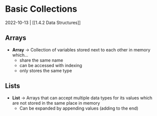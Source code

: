 # Basic Collections
2022-10-13 | [[1.4.2 Data Structures]]

## Arrays
- **Array** -> Collection of variables stored next to each other in memory which...
	- share the same name
	- can be accessed with indexing
	- only stores the same type

## Lists
- **List** -> Arrays that can accept multiple data types for its values which are not stored in the same place in memory
	- Can be expanded by appending values (adding to the end)